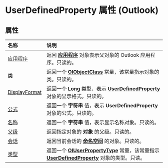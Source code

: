 
# UserDefinedProperty 属性 (Outlook)

## 属性



|**名称**|**说明**|
|:-----|:-----|
|[应用程序](c816fcfb-7a3a-f8c9-63c1-538482b0872b.md)|返回 **[应用程序](797003e7-ecd1-eccb-eaaf-32d6ddde8348.md)** 对象表示父对象的 Outlook 应用程序。只读的。|
|[类](4230be89-6b1f-0e77-85dc-a4a790fe51fc.md)|返回一个 **[OlObjectClass](33d724b3-df3c-2a7f-a80f-93b66d96f588.md)** 常量，该常量指示对象的类。只读的。|
|[DisplayFormat](f891aa8d-a769-275d-c027-7c5260eafc97.md)|返回一个 **Long** 类型，表示 **[UserDefinedProperty](aebe38db-0ff9-79d2-b5a7-751fea7c97f3.md)** 对象的显示格式。只读的。|
|[公式](5cbf6147-4f54-dce1-7c25-52a3f18896db.md)|返回一个 **字符串** 值，表示 **UserDefinedProperty** 对象的公式。只读的。|
|[名称](73e3e152-8920-e50d-5c28-a36cda66c9e8.md)|返回一个 **字符串** 值，表示显示名称对象。只读的。|
|[父级](5d8eb625-d5d8-b17d-8f7b-91a569fc4d26.md)|返回指定对象的 **对象** 的父级。只读的。|
|[会话](b47e79c1-e28c-48c8-f1cb-08844bf9716a.md)|返回当前会话的 **[命名空间](f0dcaa19-07f5-5d42-a3bf-2e42b7885644.md)** 的对象。只读的。|
|[类型](94895d2b-7b3e-e455-3b58-58abd8279c10.md)|返回一个  **[OlUserPropertyType](24a4517a-3e6c-67be-33a3-fc9c2fb3f1d1.md)** 常量，该常量指示 **[UserDefinedProperty](aebe38db-0ff9-79d2-b5a7-751fea7c97f3.md)** 对象的类型。只读。|
